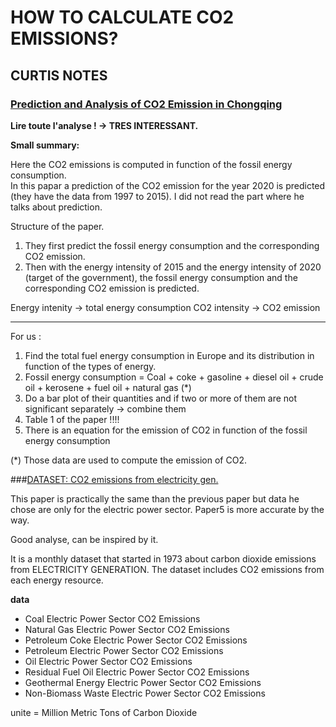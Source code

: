 # HOW TO CALCULATE CO2 EMISSIONS?

## CURTIS NOTES

### [Prediction and Analysis of CO2 Emission in Chongqing](https://www.ncbi.nlm.nih.gov/pmc/articles/PMC5877075/)

__Lire toute l'analyse ! -> TRES INTERESSANT.__

__Small summary:__

Here the CO2 emissions is computed in function of the fossil energy consumption.  
In this papar a prediction of the CO2 emission for the year 2020 is predicted (they have the data from 1997 to 2015). I did not read the part where he talks about prediction.

Structure of the paper.

1) They first predict the fossil energy consumption and the corresponding CO2 emission.
2) Then with the energy intensity of 2015 and the energy intensity of 2020 (target of the government), the fossil energy consumption
   and the corresponding CO2 emission is predicted.

Energy intenity -> total energy consumption
CO2 intensity -> CO2 emission


---------------------------------------------------------------------

For us :

1) Find the total fuel energy consumption in Europe and its distribution in function of the types of energy.
2) Fossil energy consumption = Coal + coke + gasoline + diesel oil + crude oil + kerosene + fuel oil + natural gas (*)
3) Do a bar plot of their quantities and if two or more of them are not significant separately -> combine them
4) Table 1 of the paper !!!!
5) There is an equation for the emission of CO2 in function of the fossil energy consumption

(*) Those data are used to compute the emission of CO2.  

###[DATASET: CO2 emissions from electricity gen.](https://www.kaggle.com/berhag/co2-emission-forecast-with-python-seasonal-arima)

This paper is practically the same than the previous paper but data he chose are only for the electric power sector.
Paper5 is more accurate by the way.

Good analyse, can be inspired by it.

It is a monthly dataset that started in 1973 about carbon dioxide emissions from ELECTRICITY GENERATION. The dataset includes CO2 emissions from each energy resource.

__data__  
- Coal Electric Power Sector CO2 Emissions  
- Natural Gas Electric Power Sector CO2 Emissions  
- Petroleum Coke Electric Power Sector CO2 Emissions  
- Petroleum Electric Power Sector CO2 Emissions  
- Oil Electric Power Sector CO2 Emissions  
- Residual Fuel Oil Electric Power Sector CO2 Emissions  
- Geothermal Energy Electric Power Sector CO2 Emissions  
- Non-Biomass Waste Electric Power Sector CO2 Emissions  
	
unite = Million Metric Tons of Carbon Dioxide